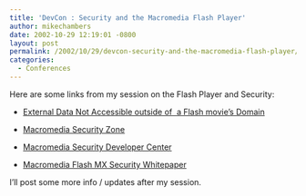 ```yaml
---
title: 'DevCon : Security and the Macromedia Flash Player'
author: mikechambers
date: 2002-10-29 12:19:01 -0800
layout: post
permalink: /2002/10/29/devcon-security-and-the-macromedia-flash-player/
categories:
  - Conferences
---
```



Here are some links from my session on the Flash Player and Security:  
  
*   [External Data Not Accessible outside of&nbsp; a Flash movie&#8217;s Domain][1]
  
*   [Macromedia Security Zone][2]
  
*   [Macromedia Security Developer Center][2]
  
*   [Macromedia Flash MX Security Whitepaper][3]

  
I&#8217;ll post some more info / updates after my session.

 [1]: http://www.macromedia.com/support/flash/ts/documents/loadvars_security.htm
 [2]: http://www.macromedia.com/desdev/security/
 [3]: http://www.macromedia.com/desdev/mx/flash/whitepapers/security.pdf